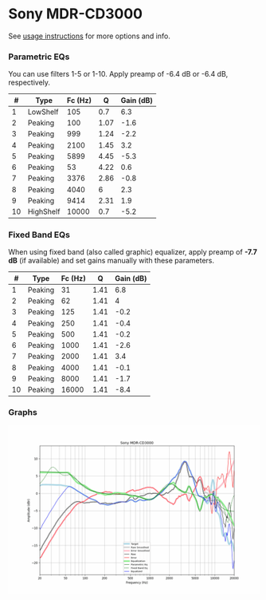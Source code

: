 # Sony MDR-CD3000
See [usage instructions](https://github.com/jaakkopasanen/AutoEq#usage) for more options and info.

### Parametric EQs
You can use filters 1-5 or 1-10. Apply preamp of -6.4 dB or -6.4 dB, respectively.

|   # | Type      |   Fc (Hz) |    Q |   Gain (dB) |
|-----|-----------|-----------|------|-------------|
|   1 | LowShelf  |       105 | 0.7  |         6.3 |
|   2 | Peaking   |       100 | 1.07 |        -1.6 |
|   3 | Peaking   |       999 | 1.24 |        -2.2 |
|   4 | Peaking   |      2100 | 1.45 |         3.2 |
|   5 | Peaking   |      5899 | 4.45 |        -5.3 |
|   6 | Peaking   |        53 | 4.22 |         0.6 |
|   7 | Peaking   |      3376 | 2.86 |        -0.8 |
|   8 | Peaking   |      4040 | 6    |         2.3 |
|   9 | Peaking   |      9414 | 2.31 |         1.9 |
|  10 | HighShelf |     10000 | 0.7  |        -5.2 |

### Fixed Band EQs
When using fixed band (also called graphic) equalizer, apply preamp of **-7.7 dB** (if available) and set gains manually with these parameters.

|   # | Type    |   Fc (Hz) |    Q |   Gain (dB) |
|-----|---------|-----------|------|-------------|
|   1 | Peaking |        31 | 1.41 |         6.8 |
|   2 | Peaking |        62 | 1.41 |         4   |
|   3 | Peaking |       125 | 1.41 |        -0.2 |
|   4 | Peaking |       250 | 1.41 |        -0.4 |
|   5 | Peaking |       500 | 1.41 |        -0.2 |
|   6 | Peaking |      1000 | 1.41 |        -2.6 |
|   7 | Peaking |      2000 | 1.41 |         3.4 |
|   8 | Peaking |      4000 | 1.41 |        -0.1 |
|   9 | Peaking |      8000 | 1.41 |        -1.7 |
|  10 | Peaking |     16000 | 1.41 |        -8.4 |

### Graphs
![](./Sony%20MDR-CD3000.png)
